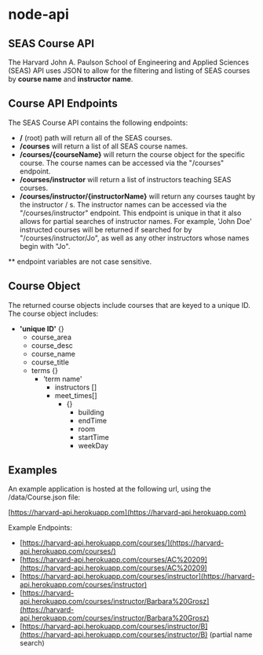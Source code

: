 
# node-api

## SEAS Course API

The Harvard John A. Paulson School of Engineering and Applied Sciences (SEAS) API uses JSON to allow for the filtering and listing of SEAS courses by **course name** and **instructor name**.

## Course API Endpoints

The SEAS Course API contains the following endpoints:

 - **/** (root) path will return all of the SEAS courses.
 - **/courses** will return a list of all SEAS course names.
 - **/courses/{courseName}** will return the course object for the specific course.  The course names can be accessed via the "/courses" endpoint.
 - **/courses/instructor** will return a list of instructors teaching SEAS courses.
 -  **/courses/instructor/{instructorName}**  will return any courses taught by the instructor / s.  The instructor names can be accessed via the "/courses/instructor" endpoint.  This endpoint is unique in that it also allows for partial searches of instructor names.  For example, 'John Doe' instructed courses will be returned if searched for by "/courses/instructor/Jo", as well as any other instructors whose names begin with "Jo".

** endpoint variables are not case sensitive.

## Course Object
The returned course objects include courses that are keyed to a unique ID. The course object includes:

 - **'unique ID'** {}
	 - course_area
	 - course_desc
	 - course_name
	 - course_title
	 - terms {}
		 - 'term name'
			 - instructors []
			 - meet_times[]
				 - {}
					 - building
					 - endTime
					 - room
					 - startTime
					 - weekDay

## Examples

An example application is hosted at the following url, using the /data/Course.json file:

[https://harvard-api.herokuapp.com](https://harvard-api.herokuapp.com)

Example Endpoints:

 - [https://harvard-api.herokuapp.com/courses/](https://harvard-api.herokuapp.com/courses/)
 - [https://harvard-api.herokuapp.com/courses/AC%20209](https://harvard-api.herokuapp.com/courses/AC%20209)
 - [https://harvard-api.herokuapp.com/courses/instructor](https://harvard-api.herokuapp.com/courses/instructor)
 - [https://harvard-api.herokuapp.com/courses/instructor/Barbara%20Grosz](https://harvard-api.herokuapp.com/courses/instructor/Barbara%20Grosz)
 - [https://harvard-api.herokuapp.com/courses/instructor/B](https://harvard-api.herokuapp.com/courses/instructor/B) (partial name search)
